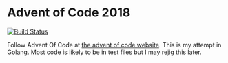 # Advent of Code 2018

[![Build Status](https://travis-ci.org/pavittr/aoc-2018.svg?branch=master)](https://travis-ci.org/pavittr/aoc-2018)

Follow Advent Of Code at [the advent of code website](https://adventofcode.com/2018). This is my attempt in Golang. Most code is likely to be in test files but I may rejig this later.

